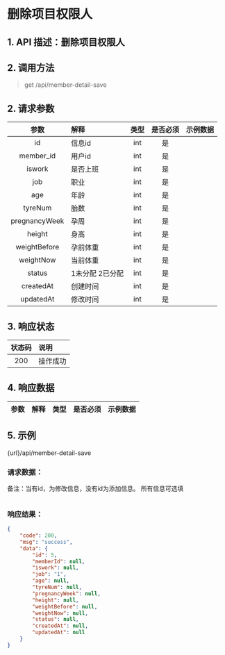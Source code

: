 # 删除项目权限人

## 1. API 描述：删除项目权限人


## 2. 调用方法

> get /api/member-detail-save

## 2. 请求参数

参数 | 解释 | 类型 | 是否必须 | 示例数据
:---:|:---|:---:|:---:|:---
id | 信息id | int | 是 | 
member_id | 用户id | int | 是 | 
iswork | 是否上班 | int | 是 | 
job | 职业 | int | 是 | 
age | 年龄 | int | 是 | 
tyreNum | 胎数 | int | 是 | 
pregnancyWeek | 孕周 | int | 是 | 
height | 身高 | int | 是 | 
weightBefore | 孕前体重 | int | 是 | 
weightNow | 当前体重 | int | 是 | 
status | 1未分配  2已分配 | int | 是 | 
createdAt | 创建时间 | int | 是 | 
updatedAt | 修改时间 | int | 是 |


## 3. 响应状态

状态码 | 说明
:---:|:---
200 | 操作成功


## 4. 响应数据

参数 | 解释 | 类型 | 是否必须 | 示例数据
:---:|:---|:---:|:---:|:---



## 5. 示例
{url}/api/member-detail-save

### 请求数据：

备注：当有id，为修改信息，没有id为添加信息。
所有信息可选填

```json

```


### 响应结果：


```json
{
    "code": 200,
    "msg": "success",
    "data": {
        "id": 5,
        "memberId": null,
        "iswork": null,
        "job": "1",
        "age": null,
        "tyreNum": null,
        "pregnancyWeek": null,
        "height": null,
        "weightBefore": null,
        "weightNow": null,
        "status": null,
        "createdAt": null,
        "updatedAt": null
    }
}
```
